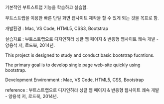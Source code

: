 기본적인 부트스트랩 기능을 학습하고 실습함.

부트스트랩을 이용한 빠른 단일 화면 웹사이트 제작을 할 수 있게 되는 것을 목표로 함.

개발환경 : Mac, VS Code, HTML5, CSS3, Bootstrap

실습자료 : 부트스트랩으로 디자인하라 싱글 웹 페이지 & 반응형 웹사이트 쾌속 개발 - 양용석 저, 로드북, 2014년.

This project is designed to study and conduct basic bootstrap fucntions.

The primary goal is to develop single page web-site quickly using bootstrap.

Development Environment : Mac, VS Code, HTML5, CSS, Bootstrap

reference : 부트스트랩으로 디자인하라 싱글 웹 페이지 & 반응형 웹사이트 쾌속 개발 - 양용석 저, 로드북, 2014년.

